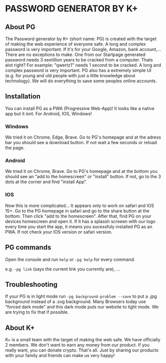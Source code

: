 # PASSWORD GENERATOR BY K+
##  About PG
The Password generator by K+ (short name: PG) is created with the target of making the web experience of everyone safe. A long and complex password is very important. If it's for your Google, Amazon, bank account,... There are no exceptions to make. One from our Startpage generated password needs 3 sextillion years to be cracked from a computer. Thats alot right? For example: "qwertz1" needs 1 second to be cracked. A long and complex password is very important. PG also has a extremely simple UI (e.g. for young and old people with just a little knowledge about technology). We will do everything to save some peoples online accounts.
## Installation
You can install PG as a PWA (Progressive Web-App)! It looks like a native app but it isnt. For Android, IOS, Windows! 
### Windows
We tried it on Chrome, Edge, Brave. Go to PG's homepage and at the adress bar you should see a download button. If not wait a few seconds or reload the page.
### Android
We tried it on Chrome, Brave. Go to PG's homepage and at the bottom you should see an "add to the homescreen" or "install" button. If not, go to the 3 dots at the corner and find "install App".
### IOS
Now this is more complicated... It appears only to work on safari and IOS 15+. Go to the PG homepage in safari and go to the share button at the bottom. Then click "add to the homescreen". After that, find PG on your devices homescreen and open it. If it has a splassh screeen with our logo every time you start the app, it means you sucessfuly installed PG as an PWA. If not check your IOS version or safari version.
## PG commands
Open the console and run ```help``` or ```-pg help``` for every command.

e.g. ```-pg link``` (says the current link you currently are), ...

## Troubleshooting
If your PG is in light mode run ```-pg background-problem --save``` to put a .jpg background instead of a .svg background. Many Browsers today use "forced dark mode" and this dark mode puts our website to light mode. We are trying to fix that if possible.
## About K+
K+ is a small team with the target of making the web safe. We have officially 2 members. We don't want to earn any money from our product. If you really want, you can donate crypto. That's all. Just by sharing our products with your family and friends can make us very happy!
